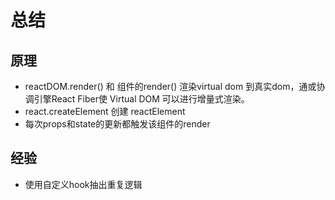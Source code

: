 # 总结

## 原理

- reactDOM.render() 和 组件的render() 渲染virtual dom 到真实dom，通或协调引擎React Fiber使 Virtual DOM 可以进行增量式渲染。
- react.createElement 创建 reactElement
- 每次props和state的更新都触发该组件的render

## 经验

- 使用自定义hook抽出重复逻辑
